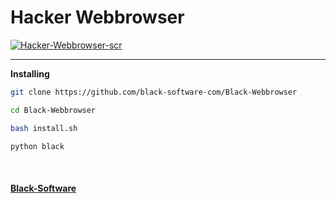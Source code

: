 # Hacker Webbrowser

[![Hacker-Webbrowser-scr](https://user-images.githubusercontent.com/78996423/138684074-9e73cc6e-6148-4a4b-97ee-b968d9b9c630.png)](https://github.com/mrprogrammer2938/hacker-webbrowser)

<hr>

**Installing**
``` sh
git clone https://github.com/black-software-com/Black-Webbrowser

cd Black-Webbrowser

bash install.sh

python black
```
<br>

#### [Black-Software](https://black-software.ir)
<br>


